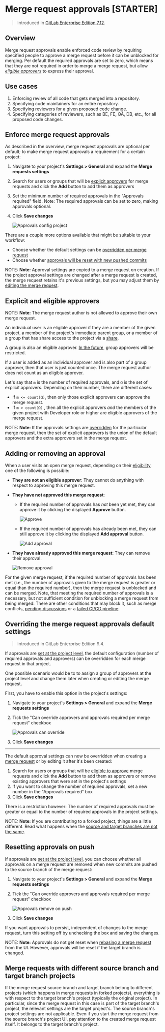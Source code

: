 # Merge request approvals **[STARTER]**

> Introduced in [GitLab Enterprise Edition 7.12](https://about.gitlab.com/2015/06/22/gitlab-7-12-released/#merge-request-approvers-ee-only).

## Overview

Merge request approvals enable enforced code review by requiring specified people to approve a merge request before it can be unblocked for merging.
Per default the required approvals are set to zero, which means that they are not required in order to merge a merge request,
but allow [*eligible approvers*][approvers] to express their approval.

## Use cases

1. Enforcing review of all code that gets merged into a repository.
2. Specifying code maintainers for an entire repository.
3. Specifying reviewers for a given proposed code change.
4. Specifying categories of reviewers, such as BE, FE, QA, DB, etc., for all proposed code changes.

## Enforce merge request approvals

As described in the overview, merge request approvals are optional per default;
to make merge request approvals a requirement for a certain project:

1.  Navigate to your project's **Settings > General** and expand the **Merge requests settings**
1.  Search for users or groups that will be [explicit approvers][approvers] for
    merge requests and click the **Add** button to add them as approvers
1.  Set the minimum number of required approvals in the "Approvals required" field.
    Note: The required approvals can be set to zero, making approvals optional.
1.  Click **Save changes**

    ![Approvals config project](img/approvals_config_project.png)

There are a couple more options available that might be suitable to your workflow:

- Choose whether the default settings can be
  [overridden per merge request](#overriding-the-merge-request-approvals-default-settings)
- Choose whether [approvals will be reset with new pushed commits](#resetting-approvals-on-push)

NOTE: **Note:**
Approval settings are copied to a merge request on creation.
If the project approval settings are changed after a merge request is created,
the merge request retains it's previous settings, but you may adjust them by
[editing the merge request](#overriding-the-merge-request-approvals-default-settings).

## Explicit and eligible approvers

NOTE: **Note:**
The merge request author is not allowed to approve their own merge request.

An individual user is an eligible approver if they are a member of the given project,
a member of the project's immediate parent group, or a member of a group that has share access
to the project via a [share](../members/share_project_with_groups.md).

A group is also an eligible approver. [In the future](https://gitlab.com/gitlab-org/gitlab-ee/issues/2048),
group approvers will be restricted.

If a user is added as an individual approver and is also part of a group approver,
then that user is just counted once. The merge request author does not count as
an eligible approver.

Let's say that `m` is the number of required approvals, and `Ω` is the set of
explicit approvers. Depending on their number, there are different cases:

- If `m <= count(Ω)`, then only those explicit approvers can approve the merge request.
- If `m > count(Ω)` , then all the explicit approvers _and_ the members of the given
  project with Developer role or higher are eligible approvers of the merge
  request.

NOTE: **Note:**
If the approvals settings are [overridden](#overriding-the-merge-request-approvals-default-settings)
for the particular merge request, then the set of explicit approvers is the
union of the default approvers and the extra approvers set in the merge request.

## Adding or removing an approval

When a user visits an open merge request,
depending on their [eligibility](#eligible-approvers),
one of the following is possible:

-   **They are not an eligible approver**: They cannot do anything with respect
  to approving this merge request.
-   **They have not approved this merge request**:
    -   If the required number of approvals has _not_ been yet met,
        they can approve it by clicking the displayed **Approve** button.

        ![Approve](img/approve.png)

    -   If the required number of approvals has already been met,
        they can still approve it by clicking the displayed **Add approval** button.

        ![Add approval](img/approve_additionally.png)

-   **They have already approved this merge request**: They can remove their approval.

    ![Remove approval](img/remove_approval.png)

For the given merge request, if the required number of approvals has been met
(i.e., the number of approvals given to the merge request is greater or equal
than the required number), then the merge request is unblocked and can be merged.
Note, that meeting the required number of approvals is a necessary, but not
sufficient condition for unblocking a merge request from being merged. There
are other conditions that may block it, such as merge conflicts,
[pending discussions](../../discussions/index.md#l#only-allow-merge-requests-to-be-merged-if-all-discussions-are-resolved)
or a [failed CI/CD pipeline](merge_when_pipeline_succeeds.md).

## Overriding the merge request approvals default settings

> Introduced in GitLab Enterprise Edition 9.4.

If approvals are [set at the project level](#editing-approvals), the
default configuration (number of required approvals and approvers) can be
overridden for each merge request in that project.

One possible scenario would be to to assign a group of approvers at the project
level and change them later when creating or editing the merge request.

First, you have to enable this option in the project's settings:

1. Navigate to your project's **Settings > General** and expand the
   **Merge requests settings**
1. Tick the "Can override approvers and approvals required per merge request"
   checkbox

    ![Approvals can override](img/approvals_can_override.png)

1. Click **Save changes**

---

The default approval settings can now be overridden when creating a
[merge request](index.md) or by editing it after it's been created:

1. Search for users or groups that will be [eligible to approve](#eligible-approvers)
   merge requests and click the **Add** button to add them as approvers or
   remove existing approvers that were set in the project's settings
1. If you want to change the number of required approvals, set a new number
   in the "Approvals required" box
1. Click **Save changes**

There is a restriction however:
The number of required approvals must be greater or equal to the number of required approvals in the project settings.

NOTE: **Note:**
If you are contributing to a forked project, things are a little different.
Read what happens  when the
[source and target branches are not the same](#merge-requests-with-different-source-branch-and-target-branch-projects).

## Resetting approvals on push

If approvals are [set at the project level](#editing-approvals),
you can choose whether all approvals on a merge request are removed when
new commits are pushed to the source branch of the merge request:

1. Navigate to your project's **Settings > General** and expand the
   **Merge requests settings**
1. Tick the "Can override approvers and approvals required per merge request"
   checkbox

    ![Approvals remove on push](img/approvals_remove_on_push.png)

1. Click **Save changes**

If you want approvals to persist, independent of changes to the merge request,
turn this setting off by unchecking the box and saving the changes.

NOTE: **Note:**
Approvals do not get reset when [rebasing a merge request](fast_forward_merge.md) from the UI.
However, approvals will be reset if the target branch is changed.

## Merge requests with different source branch and target branch projects

If the merge request source branch and target branch belong to different
projects (which happens in merge requests in forked projects), everything is
with respect to the target branch's project (typically the original project).
In particular, since the merge request in this case is part of the target
branch's project, the relevant settings are the target project's. The source
branch's project settings are not applicable. Even if you start the merge
request from the source branch's project UI, pay attention to the created merge
request itself. It belongs to the target branch's project.

[approvers]: #explicit-and-eligible-approvers
